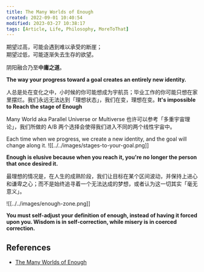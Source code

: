 ```yaml
---
title: The Many Worlds of Enough
created: 2022-09-01 10:40:54
modified: 2023-03-27 10:38:17
tags: [Article, Life, Philosophy, MoreToThat]
---
```


期望过高，可能会遇到难以承受的断崖；  
期望过低，可能逐渐失去生存的欲望。

阴阳融合乃至**中庸之道**。

**The way your progress toward a goal creates an entirely new identity.**

人总是处在变化之中，小时候的你可能想成为宇航员；毕业工作的你可能只想在家里摆烂。我们永远无法达到「理想状态」，我们在变，理想在变。**It's impossible to Reach the stage of Enough**

Many World aka Parallel Universe or Multiverse 也许可以参考「多重宇宙理论」，我们所做的 A/B 两个选择会使得我们进入不同的两个线性宇宙中。

Each time when we progress, we create a new identity, and the goal will change along it.
![[../../images/stages-to-your-goal.png]]

**Enough is elusive because when you reach it, you're no longer the person that once desired it.**

最理想的情况是，在人生的成熟阶段，我们让目标在某个区间波动，并保持上进心和谦卑之心；而不是始终追寻着一个无法达成的梦想，或者认为这一切其实「毫无意义」。

![[../../images/enough-zone.png]]

**You must self-adjust your definition of enough, instead of having it forced upon you. Wisdom is in self-correction, while misery is in coerced correction.**

## References

- [The Many Worlds of Enough](https://moretothat.com/the-many-worlds-of-enough/)
